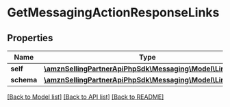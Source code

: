 # GetMessagingActionResponseLinks

## Properties
Name | Type | Description | Notes
------------ | ------------- | ------------- | -------------
**self** | [**\amznSellingPartnerApiPhpSdk\Messaging\Model\LinkObject**](LinkObject.md) |  | 
**schema** | [**\amznSellingPartnerApiPhpSdk\Messaging\Model\LinkObject**](LinkObject.md) |  | 

[[Back to Model list]](../../README.md#documentation-for-models) [[Back to API list]](../../README.md#documentation-for-api-endpoints) [[Back to README]](../../README.md)

